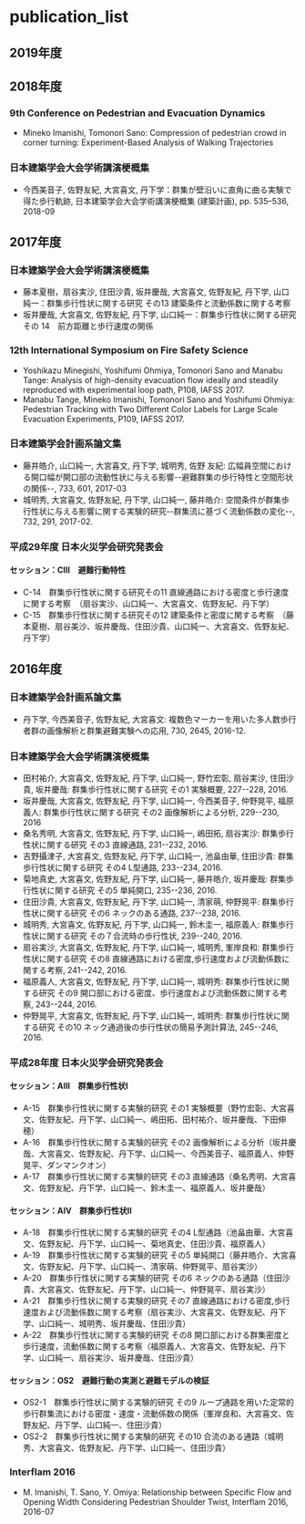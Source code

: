 # publication_list

## 2019年度

## 2018年度

### 9th Conference on Pedestrian and Evacuation Dynamics
* Mineko Imanishi, Tomonori Sano:	Compression of pedestrian crowd in corner turning: Experiment-Based Analysis of Walking Trajectories

### 日本建築学会大会学術講演梗概集
* 今西美音子, 佐野友紀, 大宮喜文, 丹下学：群集が壁沿いに直角に曲る実験で得た歩行軌跡, 日本建築学会大会学術講演梗概集 (建築計画), pp. 535–536, 2018-09	


## 2017年度

### 日本建築学会大会学術講演梗概集
* 藤本夏樹，扇谷実沙, 住田沙貴, 坂井慶哉, 大宮喜文, 佐野友紀, 丹下学, 山口純一：群集歩行性状に関する研究 その13 建築条件と流動係数に関する考察
* 坂井慶哉, 大宮喜文, 佐野友紀, 丹下学, 山口純一：群集歩行性状に関する研究　その 14　前方距離と歩行速度の関係

### 12th International Symposium on Fire Safety Science
* Yoshikazu Minegishi, Yoshifumi Ohmiya, Tomonori Sano and Manabu Tange: Analysis of high-density evacuation flow ideally and steadily reproduced with experimental loop path, P108, IAFSS 2017.
* Manabu Tange, Mineko Imanishi, Tomonori Sano and Yoshifumi Ohmiya: Pedestrian Tracking with Two Different Color Labels for Large Scale Evacuation Experiments, P109, IAFSS 2017.

### 日本建築学会計画系論文集
* 藤井皓介, 山口純一, 大宮喜文, 丹下学, 城明秀, 佐野 友紀: 広幅員空間における開口幅が開口部の流動性状に与える影響--避難群集の歩行特性と空間形状の関係--, 733, 601, 2017-03
* 城明秀, 大宮喜文, 佐野友紀, 丹下学, 山口純一, 藤井皓介: 空間条件が群集歩行性状に与える影響に関する実験的研究--群集流に基づく流動係数の変化--, 732, 291, 2017-02.

### 平成29年度 日本火災学会研究発表会

#### セッション：CIII　避難行動特性
* C-14　群集歩行性状に関する研究その11 直線通路における密度と歩行速度に関する考察　（扇谷実沙、山口純一、大宮喜文、佐野友紀、丹下学）
* C-15　群集歩行性状に関する研究その12 建築条件と密度に関する考察　（藤本夏樹、扇谷美沙、坂井慶哉、住田沙貴、山口純一、大宮喜文、佐野友紀、丹下学）

## 2016年度

### 日本建築学会計画系論文集

* 丹下学, 今西美音子, 佐野友紀, 大宮喜文: 複数色マーカーを用いた多人数歩行者群の画像解析と群集避難実験への応用, 730, 2645, 2016-12.

### 日本建築学会大会学術講演梗概集

* 田村祐介, 大宮喜文, 佐野友紀, 丹下学, 山口純一, 野竹宏彰, 扇谷実沙, 住田沙貴, 坂井慶哉: 群集歩行性状に関する研究 その1 実験概要, 227--228, 2016.
* 坂井慶哉, 大宮喜文, 佐野友紀, 丹下学, 山口純一, 今西美音子, 仲野晃平, 福原義人: 群集歩行性状に関する研究 その2 画像解析による分析, 229--230, 2016
* 桑名秀明, 大宮喜文, 佐野友紀, 丹下学, 山口純一, 嶋田拓, 扇谷実沙: 群集歩行性状に関する研究 その3 直線通路, 231--232, 2016.
* 吉野攝津子, 大宮喜文, 佐野友紀, 丹下学, 山口純一, 池畠由華, 住田沙貴: 群集歩行性状に関する研究 その4 L型通路, 233--234, 2016.
* 菊地真史, 大宮喜文, 佐野友紀, 丹下学, 山口純一, 藤井皓介, 坂井慶哉: 群集歩行性状に関する研究 その5 単純開口, 235--236, 2016.
* 住田沙貴, 大宮喜文, 佐野友紀, 丹下学, 山口純一, 清家萌, 仲野晃平: 群集歩行性状に関する研究 その6 ネックのある通路, 237--238, 2016.
* 城明秀, 大宮喜文, 佐野友紀, 丹下学, 山口純一, 鈴木圭一, 福原義人: 群集歩行性状に関する研究 その７合流時の歩行性状, 239--240, 2016.
* 扇谷実沙, 大宮喜文, 佐野友紀, 丹下学, 山口純一, 城明秀, 峯岸良和: 群集歩行性状に関する研究 その8 直線通路における密度,歩行速度および流動係数に関する考察, 241--242, 2016.
* 福原義人, 大宮喜文, 佐野友紀, 丹下学, 山口純一, 城明秀: 群集歩行性状に関する研究 その9 開口部における密度、歩行速度および流動係数に関する考察, 243--244, 2016.
* 仲野晃平, 大宮喜文, 佐野友紀, 丹下学, 山口純一, 城明秀: 群集歩行性状に関する研究 その10 ネック通過後の歩行性状の簡易予測計算法, 245--246, 2016.

### 平成28年度 日本火災学会研究発表会
#### セッション：AIII　群集歩行性状I
* A-15　群集歩行性状に関する実験的研究 その1 実験概要（野竹宏彰、大宮喜文、佐野友紀、丹下学、山口純一、嶋田拓、田村祐介、坂井慶哉、下田伸穂）
* A-16　群集歩行性状に関する実験的研究 その2 画像解析による分析（坂井慶哉、大宮喜文、佐野友紀、丹下学、山口純一、今西美音子、福原義人、仲野晃平、ダンマンクオン）
* A-17　群集歩行性状に関する実験的研究 その3 直線通路（桑名秀明、大宮喜文、佐野友紀、丹下学、山口純一、鈴木圭一、福原義人、坂井慶哉）

#### セッション：AIV　群集歩行性状II
* A-18　群集歩行性状に関する実験的研究 その4 L型通路（池畠由華、大宮喜文、佐野友紀、丹下学、山口純一、菊地真史、住田沙貴、福原義人）
* A-19　群集歩行性状に関する実験的研究 その5 単純開口（藤井皓介、大宮喜文、佐野友紀、丹下学、山口純一、清家萌、仲野晃平、扇谷実沙）
* A-20　群集歩行性状に関する実験的研究 その6 ネックのある通路（住田沙貴、大宮喜文、佐野友紀、丹下学、山口純一、仲野晃平、扇谷実沙）
* A-21　群集歩行性状に関する実験的研究 その7 直線通路における密度,歩行速度および流動係数に関する考察（扇谷実沙、大宮喜文、佐野友紀、丹下学、山口純一、城明秀、坂井慶哉、住田沙貴）
* A-22　群集歩行性状に関する実験的研究 その8 開口部における群集密度と歩行速度，流動係数に関する考察（福原義人、大宮喜文、佐野友紀、丹下学、山口純一、扇谷実沙、坂井慶哉、住田沙貴）

#### セッション：OS2　避難行動の実測と避難モデルの検証
* OS2-1　群集歩行性状に関する実験的研究 その9 ループ通路を用いた定常的歩行群集流における密度・速度・流動係数の関係（峯岸良和、大宮喜文、佐野友紀、丹下学、山口純一、住田沙貴）
* OS2-2　群集歩行性状に関する実験的研究 その10 合流のある通路（城明秀、大宮喜文、佐野友紀、丹下学、山口純一、住田沙貴）

### Interflam 2016
* M. Imanishi, T. Sano, Y. Omiya:	Relationship between Specific Flow and Opening Width Considering Pedestrian Shoulder Twist, Interflam 2016,	2016-07
